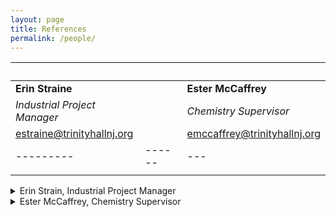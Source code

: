 ```yaml
---
layout: page
title: References
permalink: /people/
---
```


|         |&emsp;&emsp;&emsp;|   |
|---------|------|---|
|**Erin Straine**|&emsp;&emsp;&emsp;|**Ester McCaffrey**|
|*Industrial Project Manager*|&emsp;&emsp;&emsp;|*Chemistry Supervisor*|
|estraine@trinityhallnj.org|&emsp;&emsp;&emsp;|emccaffrey@trinityhallnj.org|
|---------|------|---|
|         |      |   |  


<details><summary>Erin Strain, Industrial Project Manager</summary>
  <p>
      &emsp;&emsp; estraine@trinityhallnj.org
  </p>
  </details>
  
  <details><summary>Ester McCaffrey, Chemistry Supervisor</summary>
  <p>
      &emsp;&emsp; emccaffrey@trinityhallnj.org
  </p>
  </details>
